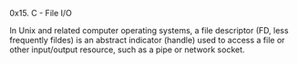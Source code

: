 0x15. C - File I/O

In Unix and related computer operating systems, a file descriptor (FD, less frequently fildes) is an abstract indicator (handle) used to access a file or other input/output resource, such as a pipe or network socket.
